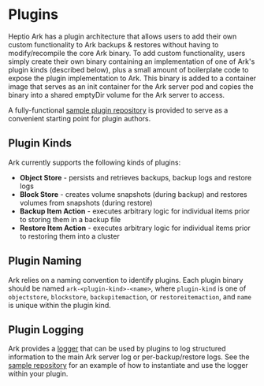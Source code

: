 # Plugins

Heptio Ark has a plugin architecture that allows users to add their own custom functionality to Ark backups & restores 
without having to modify/recompile the core Ark binary. To add custom functionality, users simply create their own binary 
containing an implementation of one of Ark's plugin kinds (described below), plus a small amount of boilerplate code to 
expose the plugin implementation to Ark. This binary is added to a container image that serves as an init container for 
the Ark server pod and copies the binary into a shared emptyDir volume for the Ark server to access. 

A fully-functional [sample plugin repository][1] is provided to serve as a convenient starting point for plugin authors.

## Plugin Kinds

Ark currently supports the following kinds of plugins:

- **Object Store** - persists and retrieves backups, backup logs and restore logs
- **Block Store** - creates volume snapshots (during backup) and restores volumes from snapshots (during restore)
- **Backup Item Action** - executes arbitrary logic for individual items prior to storing them in a backup file
- **Restore Item Action** - executes arbitrary logic for individual items prior to restoring them into a cluster

## Plugin Naming

Ark relies on a naming convention to identify plugins. Each plugin binary should be named `ark-<plugin-kind>-<name>`,
where `plugin-kind` is one of `objectstore`, `blockstore`, `backupitemaction`, or `restoreitemaction`, and `name` is
unique within the plugin kind.

## Plugin Logging

Ark provides a [logger][2] that can be used by plugins to log structured information to the main Ark server log or 
per-backup/restore logs. See the [sample repository][1] for an example of how to instantiate and use the logger 
within your plugin.



[1]: https://github.com/heptio/ark-plugin-example
[2]: https://github.com/heptio/ark/blob/master/pkg/plugin/logger.go